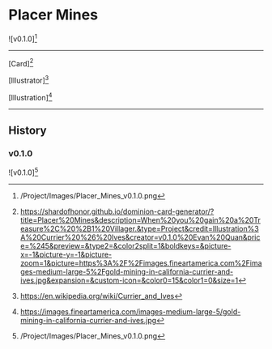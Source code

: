 # Placer Mines

![v0.1.0][^v0.1.0]

---

[Card][^Card]

[Illustrator][^Illustrator]

[Illustration][^Illustration]

---

## History

### v0.1.0

![v0.1.0][^v0.1.0]

[^v0.1.0]: /Project/Images/Placer_Mines_v0.1.0.png
[^Card]: https://shardofhonor.github.io/dominion-card-generator/?title=Placer%20Mines&description=When%20you%20gain%20a%20Treasure%2C%20%2B1%20Villager.&type=Project&credit=Illustration%3A%20Currier%20%26%20Ives&creator=v0.1.0%20Evan%20Quan&price=%245&preview=&type2=&color2split=1&boldkeys=&picture-x=-1&picture-y=-1&picture-zoom=1&picture=https%3A%2F%2Fimages.fineartamerica.com%2Fimages-medium-large-5%2Fgold-mining-in-california-currier-and-ives.jpg&expansion=&custom-icon=&color0=15&color1=0&size=1
[^Illustrator]: https://en.wikipedia.org/wiki/Currier_and_Ives
[^Illustration]: https://images.fineartamerica.com/images-medium-large-5/gold-mining-in-california-currier-and-ives.jpg
